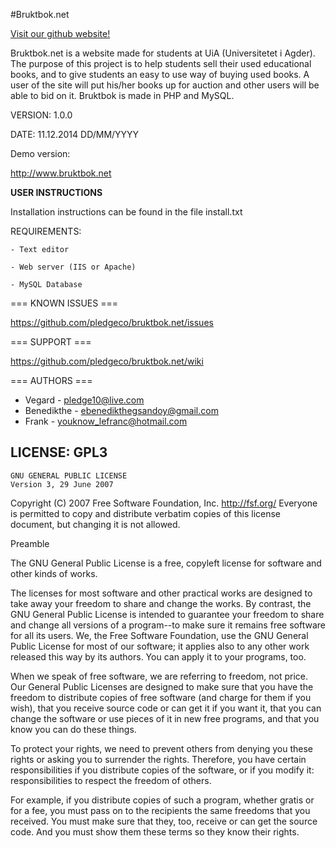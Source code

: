 #Bruktbok.net

[Visit our github website!](http://pledgeco.github.io/bruktbok.net/)

Bruktbok.net is a website made for students at UiA (Universitetet i Agder). The purpose of this project is to help students
sell their used educational books, and to give students an easy to use way of buying used books. A user of the site will put 
his/her books up for auction and other users will be able to bid on it. Bruktbok is made in PHP and MySQL.

VERSION: 1.0.0

DATE:  11.12.2014 DD/MM/YYYY

Demo version:

http://www.bruktbok.net

**USER INSTRUCTIONS**

Installation instructions can be found in the file install.txt

REQUIREMENTS:

	- Text editor

	- Web server (IIS or Apache)

	- MySQL Database

=== KNOWN ISSUES ===

https://github.com/pledgeco/bruktbok.net/issues

=== SUPPORT ===

https://github.com/pledgeco/bruktbok.net/wiki

=== AUTHORS ===

* Vegard - pledge10@live.com  
* Benedikthe - ebenedikthegsandoy@gmail.com 
* Frank - youknow_lefranc@hotmail.com

LICENSE: GPL3
------------------------------
    GNU GENERAL PUBLIC LICENSE
    Version 3, 29 June 2007

Copyright (C) 2007 Free Software Foundation, Inc. <http://fsf.org/>
Everyone is permitted to copy and distribute verbatim copies
of this license document, but changing it is not allowed.

Preamble

The GNU General Public License is a free, copyleft license for
software and other kinds of works.

The licenses for most software and other practical works are designed
to take away your freedom to share and change the works.  By contrast,
the GNU General Public License is intended to guarantee your freedom to
share and change all versions of a program--to make sure it remains free
software for all its users.  We, the Free Software Foundation, use the
GNU General Public License for most of our software; it applies also to
any other work released this way by its authors.  You can apply it to
your programs, too.

When we speak of free software, we are referring to freedom, not
price.  Our General Public Licenses are designed to make sure that you
have the freedom to distribute copies of free software (and charge for
them if you wish), that you receive source code or can get it if you
want it, that you can change the software or use pieces of it in new
free programs, and that you know you can do these things.

To protect your rights, we need to prevent others from denying you
these rights or asking you to surrender the rights.  Therefore, you have
certain responsibilities if you distribute copies of the software, or if
you modify it: responsibilities to respect the freedom of others.

For example, if you distribute copies of such a program, whether
gratis or for a fee, you must pass on to the recipients the same
freedoms that you received.  You must make sure that they, too, receive
or can get the source code.  And you must show them these terms so they
know their rights.
